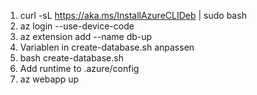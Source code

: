 1. curl -sL https://aka.ms/InstallAzureCLIDeb | sudo bash
2. az login --use-device-code
3. az extension add --name db-up
4. Variablen in create-database.sh anpassen
5. bash create-database.sh
6. Add runtime to .azure/config
7. az webapp up